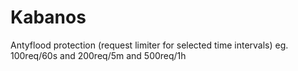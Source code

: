 Kabanos
=======

Antyflood protection (request limiter for selected time intervals) eg. 100req/60s and 200req/5m and 500req/1h
